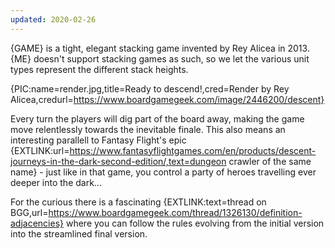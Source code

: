 ```yaml
---
updated: 2020-02-26
---
```


{GAME} is a tight, elegant stacking game invented by Rey Alicea in 2013. {ME} doesn't support stacking games as such, so we let the various unit types represent the different stack heights.

{PIC:name=render.jpg,title=Ready to descend!,cred=Render by Rey Alicea,credurl=https://www.boardgamegeek.com/image/2446200/descent}

Every turn the players will dig part of the board away, making the game move relentlessly towards the inevitable finale. This also means an interesting parallell to Fantasy Flight's epic {EXTLINK:url=https://www.fantasyflightgames.com/en/products/descent-journeys-in-the-dark-second-edition/,text=dungeon crawler of the same name} - just like in that game, you control a party of heroes travelling ever deeper into the dark...

For the curious there is a fascinating {EXTLINK:text=thread on BGG,url=https://www.boardgamegeek.com/thread/1326130/definition-adjacencies} where you can follow the rules evolving from the initial version into the streamlined final version.
